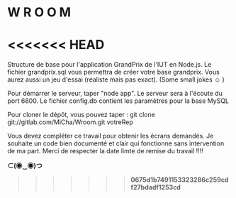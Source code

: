 # W R O O M
<<<<<<< HEAD
=======
Structure de base pour l'application GrandPrix de l'IUT en Node.js.
Le fichier grandprix.sql vous permettra de créer votre base grandprix.
Vous aurez aussi un jeu d'essai (réaliste mais pas exact).
(Some small jokes ☺ )

Pour démarrer le serveur, taper "node app".
Le serveur sera à l'écoute du port 6800.
Le fichier config.db contient les paramètres pour la base MySQL

Pour cloner le dépôt, vous pouvez taper :
 git clone git://gitlab.com/MiCha/Wroom.git votreRep


Vous devez compléter ce travail pour obtenir les écrans demandés.
Je souhaite un code bien documenté et clair qui fonctionne sans intervention de ma part.
Merci de respecter la date limte de remise du travail !!!!

<b> ⊂(◉‿◉)つ <b>
>>>>>>> 0675d1b7491153323286c259cdf27bdadf1253cd
